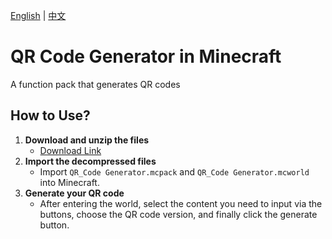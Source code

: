 [English](./README_EN.md) | [中文](./README.md)
# QR Code Generator in Minecraft  
A function pack that generates QR codes  

## How to Use?  
1. **Download and unzip the files**  
   - [Download Link](https://objects.githubusercontent.com/github-production-release-asset-2e65be/979170986/5514332b-3a58-49fc-a9fb-e3d83c713f72?X-Amz-Algorithm=AWS4-HMAC-SHA256&X-Amz-Credential=releaseassetproduction%2F20250510%2Fus-east-1%2Fs3%2Faws4_request&X-Amz-Date=20250510T075128Z&X-Amz-Expires=300&X-Amz-Signature=a9f8a460b3145a0080a0ee783cb9ded263060238d138aabf60e4977520d424e0&X-Amz-SignedHeaders=host&response-content-disposition=attachment%3B%20filename%3DQR_Code_Generator.zip&response-content-type=application%2Foctet-stream)  
2. **Import the decompressed files**  
   - Import `QR_Code Generator.mcpack` and `QR_Code Generator.mcworld` into Minecraft.  
3. **Generate your QR code**  
   - After entering the world, select the content you need to input via the buttons, choose the QR code version, and finally click the generate button.
